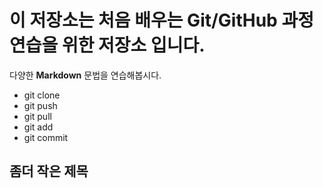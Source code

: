 # 이 저장소는 처음 배우는 Git/GitHub 과정 연습을 위한 저장소 입니다.
다양한 **Markdown** 문법을 연습해봅시다.
- git clone
- git push
- git pull
- git add
- git commit

## 좀더 작은 제목
